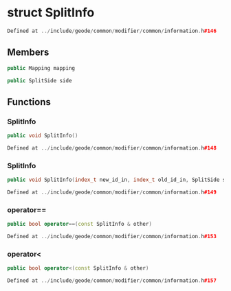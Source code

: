 # struct SplitInfo

```cpp
Defined at ../include/geode/common/modifier/common/information.h#146
```

## Members

```cpp
public Mapping mapping

```

```cpp
public SplitSide side

```



## Functions

### SplitInfo

```cpp
public void SplitInfo()
```

```cpp
Defined at ../include/geode/common/modifier/common/information.h#148
```

### SplitInfo

```cpp
public void SplitInfo(index_t new_id_in, index_t old_id_in, SplitSide side_in)
```

```cpp
Defined at ../include/geode/common/modifier/common/information.h#149
```

### operator==

```cpp
public bool operator==(const SplitInfo & other)
```

```cpp
Defined at ../include/geode/common/modifier/common/information.h#153
```

### operator<

```cpp
public bool operator<(const SplitInfo & other)
```

```cpp
Defined at ../include/geode/common/modifier/common/information.h#157
```



